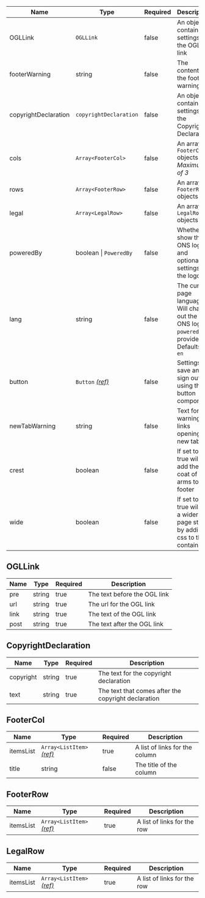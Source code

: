 | Name                 | Type                                   | Required | Description                                                                                          |
| -------------------- | -------------------------------------- | -------- | ---------------------------------------------------------------------------------------------------- |
| OGLLink              | `OGLLink`                              | false    | An object containing settings for the OGL link                                                       |
| footerWarning        | string                                 | false    | The content for the footer warning                                                                   |
| copyrightDeclaration | `copyrightDeclaration`                 | false    | An object containing settings for the Copyright Declaration                                          |
| cols                 | `Array<FooterCol>`                     | false    | An array of `FooterCol` objects. _Maximum of 3_                                                      |
| rows                 | `Array<FooterRow>`                     | false    | An array of `FooterRow` objects                                                                      |
| legal                | `Array<LegalRow>`                      | false    | An array of `LegalRow` objects                                                                       |
| poweredBy            | boolean &#124; `PoweredBy`             | false    | Whether to show the ONS logo, and optionally settings for the logo                                   |
| lang                 | string                                 | false    | The current page language. Will change out the ONS logo if `poweredBy` is provided. Defaults to `en` |
| button               | `Button` [_(ref)_](/components/button) | false    | Settings for save and sign out using the button component                                            |
| newTabWarning        | string                                 | false    | Text for warning of links opening in new tabs                                                        |
| crest                | boolean                                | false    | If set to true will add the UK coat of arms to the footer                                            |
| wide                 | boolean                                | false    | If set to true will set a wider page style by adding css to the container                            |

## OGLLink

| Name | Type   | Required | Description                  |
| ---- | ------ | -------- | ---------------------------- |
| pre  | string | true     | The text before the OGL link |
| url  | string | true     | The url for the OGL link     |
| link | string | true     | The text of the OGL link     |
| post | string | true     | The text after the OGL link  |

## CopyrightDeclaration

| Name      | Type   | Required | Description                                         |
| --------- | ------ | -------- | --------------------------------------------------- |
| copyright | string | true     | The text for the copyright declaration              |
| text      | string | true     | The text that comes after the copyright declaration |

## FooterCol

| Name      | Type                                                              | Required | Description                    |
| --------- | ----------------------------------------------------------------- | -------- | ------------------------------ |
| itemsList | `Array<ListItem>` [_(ref)_](/foundations/style/typography/#lists) | true     | A list of links for the column |
| title     | string                                                            | false    | The title of the column        |

## FooterRow

| Name      | Type                                                              | Required | Description                 |
| --------- | ----------------------------------------------------------------- | -------- | --------------------------- |
| itemsList | `Array<ListItem>` [_(ref)_](/foundations/style/typography/#lists) | true     | A list of links for the row |

## LegalRow

| Name      | Type                                                              | Required | Description                 |
| --------- | ----------------------------------------------------------------- | -------- | --------------------------- |
| itemsList | `Array<ListItem>` [_(ref)_](/foundations/style/typography/#lists) | true     | A list of links for the row |
